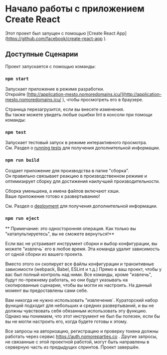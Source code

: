 # Начало работы с приложением Create React

Этот проект был запущен с помощью [Create React App] (https://github.com/facebook/create-react-app ).

## Доступные Сценарии

Проект запускается с помощью команды:

### `npm start`

Запускает приложение в режиме разработки.\
Откройте [http://application-mesto.nomoredomains.icu/](http://application-mesto.nomoredomains.icu/ ), чтобы просмотреть его в браузере.

Страница перезагрузится, если вы внесете изменения.\
Вы также можете увидеть любые ошибки lint в консоли при помощи команды:

### `npm test`

Запускает тестовый запуск в режиме интерактивного просмотра.\
См. Раздел о [running tests](https://facebook.github.io/create-react-app/docs/running-tests ) для получения дополнительной информации.

### `npm run build`

Создает приложение для производства в папке "сборка".\
Он правильно связывает реакцию в производственном режиме и оптимизирует сборку для достижения наилучшей производительности.

Сборка уменьшена, а имена файлов включают хэши.\
Ваше приложение готово к развертыванию!

См. Раздел о [deployment](https://facebook.github.io/create-react-app/docs/deployment ) для получения дополнительной информации.

### `npm run eject`

** Примечание: это односторонняя операция. Как только вы "катапультируетесь", вы не сможете вернуться!**

Если вас не устраивает инструмент сборки и выбор конфигурации, вы можете "извлечь` его в любое время. Эта команда удалит зависимость от одной сборки из вашего проекта.

Вместо этого он скопирует все файлы конфигурации и транзитивные зависимости (webpack, Babel, ESLint и т.д.) Прямо в ваш проект, чтобы у вас был полный контроль над ними. Все команды, кроме "извлечь", будут по-прежнему работать, но они будут указывать на скопированные сценарии, чтобы вы могли их настроить. На данный момент вы предоставлены сами себе.

Вам никогда не нужно использовать "извлечение`. Кураторский набор функций подходит для небольших и средних развертываний, и вы не должны чувствовать себя обязанным использовать эту функцию. Однако мы понимаем, что этот инструмент не был бы полезен, если бы вы не могли настроить его, когда будете готовы к этому.

Все запросы на авторизацию, регистрацию и проверку токена должны работать через сервис https://auth.nomoreparties.co . Другие запросы, не связанные с этой проектной работой, могут быть направлены в серверную часть из предыдущих спринтов.
Проект завершён.
